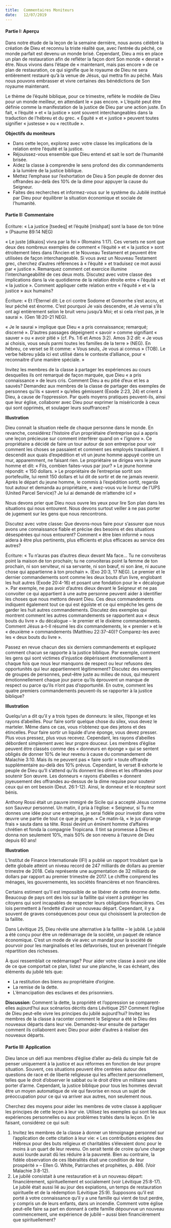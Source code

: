 ```yaml
---
title:  Commentaires Moniteurs
date:   12/07/2019
---
```


#### Partie I: Aperçu

Dans notre étude de la leçon de la semaine dernière, nous avons célébré la création de Dieu et reconnu la triste réalité que, avec l’entrée du péché, ce monde parfait est devenu un monde brisé. Cependant, Dieu a mis en place un plan de restauration afin de refléter la façon dont Son monde « devrait » être. Nous vivons dans l’étape de « maintenant, mais pas encore » de ce plan de restauration, ce qui signifie que le royaume de Dieu ne sera entièrement restauré qu’à la venue de Jésus, qui mettra fin au péché. Mais nous pouvons embrasser et vivre certaines des bénédictions de Son royaume maintenant.

Le thème de l’équité biblique, pour ce trimestre, reflète le modèle de Dieu pour un monde meilleur, en attendant le « pas encore. » L’équité peut être définie comme la manifestation de la justice de Dieu par une action juste. En fait, « l’équité » et « la justice » sont souvent interchangeables dans la traduction de l’hébreu et du grec. « Équité » et « justice » peuvent toutes signifier « justesse » ou « rectitude ».

**Objectifs du moniteurs**

- Dans cette leçon, explorez avec votre classe les implications de la relation entre l’équité et la justice.
- Réjouissez-vous ensemble que Dieu entend et sait le sort de l’humanité brisée.
- Aidez la classe à comprendre le sens profond des dix commandements à la lumière de la justice biblique.
- Mettez l’emphase sur l’exhortation de Dieu à Son peuple de donner des offrandes au-delà des 10% de la dime pour appuyer la cause du Seigneur.
- Faites des recherches et informez-vous sur le système du Jubilé institué par Dieu pour équilibrer la situation économique et sociale de l’humanité.

#### Partie II: Commentaire

Écriture: « La justice [tsedeq] et l’équité [mishpat] sont la base de ton trône » (Psaume 89:14 NEG)

« Le juste [dikaios] vivra par la foi » (Romains 1:17). Ces versets ne sont que deux des nombreux exemples de comment « l’équité » et « la justice » sont étroitement liées dans l’Ancien et le Nouveau Testament et peuvent être utilisées de façon interchangeable. Si vous avez un Nouveau Testament grec, cherchez d’autres références à « l’équité » et traduisez ce mot aussi par « justice ». Remarquez comment cet exercice illumine l’interchangeabilité de ces deux mots. Discutez avec votre classe des implications dans la vie quotidienne de la relation étroite entre « l’équité » et « la justice ». Comment appliquer cette relation entre « l’équité » et « la justice » aux humains?

Écriture: « Et l’Éternel dit: Le cri contre Sodome et Gomorrhe s’est accru, et leur péché est énorme. C’est pourquoi Je vais descendre, et Je verrai s’ils ont agi entièrement selon le bruit venu jusqu’à Moi; et si cela n’est pas, je le saurai ». (Gen 18:20-21 NEG).

« Je le saurai » implique que Dieu « a pris connaissance; remarqué; discerné ». D’autres passages dépeignent « savoir » comme signifiant « sauver » ou « avoir pitié » (cf. Ps. 1:6 et Amos 3:2). Amos 3:2 dit: « Je vous ai choisis, vous seuls parmi toutes les familles de la terre » (NEG). En hébreu, ce verset se lit comme: « Vous seuls, Je vous ai connus » (TOB). Le verbe hébreu yāda ici est utilisé dans le contexte d’alliance, pour « reconnaitre d’une manière spéciale. »

Invitez les membres de la classe à partager les expériences au cours desquelles ils ont remarqué de façon marquée, que Dieu « a pris connaissance » de leurs cris. Comment Dieu a eu pitié d’eux et les a sauvés? Demandez aux membres de la classe de partager des exemples de personnes qu’ils « savent » qu’elles gémissent (Exode 2:23, 24) et crient à Dieu, à cause de l’oppression. Par quels moyens pratiques peuvent-ils, ainsi que leur église, collaborer avec Dieu pour exprimer la miséricorde à ceux qui sont opprimés, et soulager leurs souffrances?

**Illustration**

Dieu connait la situation réelle de chaque personne dans le monde. En revanche, considérez l’histoire d’un propriétaire d’entreprise qui a appris une leçon précieuse sur comment interférer quand on « l’ignore ». Ce propriétaire a décidé de faire un tour autour de son entreprise pour voir comment les choses se passaient et comment ses employés travaillaient. Il descendit aux quais d’expédition et vit un jeune homme appuyé contre un mur, apparemment, ne faisant rien. Le propriétaire se dirigea vers le jeune homme et dit: « Fils, combien faites-vous par jour? » Le jeune homme répondit: « 150 dollars. » Le propriétaire de l’entreprise sortit son portefeuille, lui remit 150 dollars et lui dit de sortir et de ne jamais revenir. Après le départ du jeune homme, le commis à l’expédition sortit, regarda tout autour et demanda au propriétaire, « avez-vous vu le livreur de l’UPS (United Parcel Service)? Je lui ai demandé de m’attendre ici! »

Nous devons prier que Dieu nous ouvre les yeux pour lire Son plan dans les situations qui nous entourent. Nous devons surtout veiller à ne pas porter de jugement sur les gens que nous rencontrons.

Discutez avec votre classe: Que devons-nous faire pour s’assurer que nous avons une connaissance fiable et précise des besoins et des situations désespérées qui nous entourent? Comment « être bien informé » nous aidera à être plus pertinents, plus efficients et plus efficaces au service des autres?

Écriture: « Tu n’auras pas d’autres dieux devant Ma face... Tu ne convoiteras point la maison de ton prochain; tu ne convoiteras point la femme de ton prochain, ni son serviteur, ni sa servante, ni son bœuf, ni son âne, ni aucune chose qui appartienne à ton prochain ». (Exo 20:3, 17 NEG). Le premier et le dernier commandements sont comme les deux bouts d’un livre, englobant les huit autres (Exode 20:4-16) et posant une fondation pour le « décalogue ». Par exemple, ne pas avoir d’autres dieux devant le Seigneur et ne pas convoiter ce qui appartient à une autre personne peuvent aider à identifier les choses que nous mettons devant Dieu. Ces deux commandements indiquent également tout ce qui est égoïste et ce qui empêche les gens de garder les huit autres commandements. Discutez des exemples qui montrent comment les autres commandements se rapportent aux « deux bouts du livre » du décalogue – le premier et le dixième commandements. Comment Jésus a-t-Il résumé les dix commandements, le « premier » et le « deuxième » commandements (Matthieu 22:37-40)? Comparez-les avec les « deux bouts du livre ».

Passez en revue chacun des six derniers commandements et expliquez comment chacun se rapporte à la justice biblique. Par exemple, comment les gens qui sont victimes d’injustice dépérissent émotionnellement à chaque fois que nous leur manquons de respect ou leur refusons des opportunités qui leur appartiennent légitimement? Discutez des exemples de groupes de personnes, peut-être juste au milieu de nous, qui meurent émotionnellement chaque jour parce qu’ils éprouvent un manque de respect ou parce qu’ils n’ont pas d’opportunité. En outre, comment les quatre premiers commandements peuvent-ils se rapporter à la justice biblique?

**Illustration**

Quelqu’un a dit qu’il y a trois types de donneurs: le silex, l’éponge et les rayons d’abeilles. Pour faire sortir quelque chose du silex, vous devez le marteler. Même dans ce cas, vous n’obtenez que des jetons et des étincelles. Pour faire sortir un liquide d’une éponge, vous devez presser. Plus vous pressez, plus vous recevez. Cependant, les rayons d’abeilles débordent simplement avec leur propre douceur. Les membres d’église peuvent être classés comme des « donneurs en éponge » qui se sentent obligés de donner 10% de leur revenu à cause du commandement de Malachie 3:10. Mais ils ne peuvent pas « faire sortir » toute offrande supplémentaire au-delà des 10% prévus. Cependant, le verset 8 exhorte le peuple de Dieu qu’Il s’attend qu’ils donnent les dimes et les offrandes pour soutenir Son œuvre. Les donneurs « rayons d’abeilles » donnent joyeusement des offrandes au-dessus de la dime requise pour soutenir ceux qui en ont besoin (Deut. 26:1-12). Ainsi, le donneur et le récepteur sont bénis.

Anthony Rossi était un pauvre immigré de Sicile qui a accepté Jésus comme son Sauveur personnel. Un matin, il pria à l’église: « Seigneur, si Tu me donnes une idée pour une entreprise, je serai fidèle pour investir dans votre œuvre une partie de tout ce que je gagne. » Ce matin-là, « le jus d’orange frais » sauta dans sa tête. Rossi devint un éminent homme d’affaires chrétien et fonda la compagnie Tropicana. Il tint sa promesse à Dieu et donna non seulement 10%, mais 50% de son revenu à l’œuvre de Dieu depuis 60 ans!

**Illustration**

L’Institut de Finance Internationale (IFI) a publié un rapport troublant que la dette globale atteint un niveau record de 247 milliards de dollars au premier trimestre de 2018. Cela représente une augmentation de 32 milliards de dollars par rapport au premier trimestre de 2017. Le chiffre comprend les ménages, les gouvernements, les sociétés financières et non financières.

Certains estiment qu’il est impossible de se libérer de cette énorme dette. Beaucoup de pays ont des lois sur la faillite qui visent à protéger les citoyens qui sont incapables de respecter leurs obligations financières. Ces lois permettent à l’endetté d’avoir un nouveau départ. Cependant, il y a souvent de graves conséquences pour ceux qui choisissent la protection de la faillite.

Dans Lévitique 25, Dieu révèle une alternative à la faillite – le jubilé. Le jubilé a été conçu pour être un redémarrage de la société, un paquet de relance économique. C’est un mode de vie avec un mandat pour la société de pourvoir pour les marginalisés et les défavorisés, tout en prévenant l’inégale répartition des richesses.

À quoi ressemblait ce redémarrage? Pour aider votre classe à avoir une idée de ce que comportait ce plan, listez sur une planche, le cas échéant, des éléments du jubilé tels que:

- La restitution des biens au propriétaire d’origine.
- La remise de la dette.
- L’émancipation des esclaves et des prisonniers.

**Discussion**: Comment la dette, la propriété et l’oppression se comparent-elles aujourd’hui aux scénarios décrits dans Lévitique 25? Comment l’église de Dieu peut-elle vivre les principes du jubilé aujourd’hui? Invitez les membres de la classe à raconter comment le Seigneur a été le Dieu des nouveaux départs dans leur vie. Demandez-leur ensuite de partager comment ils collaborent avec Dieu pour aider d’autres à réaliser des nouveaux départs.

#### Partie III: Application

Dieu lance un défi aux membres d’église d’aller au-delà du simple fait de penser uniquement à la justice et aux réformes en fonction de leur propre situation. Souvent, ces situations peuvent être centrées autour des questions de race et de liberté religieuse qui les affectent personnellement, telles que le droit d’observer le sabbat ou le droit d’être un militaire sans porter d’arme. Cependant, la justice biblique pour tous les hommes devrait être un moyen automatique de vie qui favorise en nous un sujet de préoccupation pour ce qui va arriver aux autres, non seulement nous.

Cherchez des moyens pour aider les membres de votre classe à appliquer les principes de cette leçon à leur vie. Utilisez les exemples qui sont liés aux expériences personnelles ou aux problèmes traités dans la leçon. En le faisant, considérez ce qui suit:

1.	Invitez les membres de la classe à donner un témoignage personnel sur l’application de cette citation à leur vie: « Les contributions exigées des Hébreux pour des buts religieux et charitables s’élevaient donc pour le moins à un quart de leur revenu. On serait tenté de croire qu’une charge aussi lourde aurait dû les réduire à la pauvreté. Bien au contraire, la fidèle observation de ces libéralités était une condition de leur prospérité » – Ellen G. White, Patriarches et prophètes, p. 486. (Voir Malachie 3:8-12).
2.	Le jubilé consistait à une restauration et à un nouveau départ: financièrement, spirituellement et socialement (voir Lévitique 25:8-17). Le jubilé était aussi lié au jour des expiations, un temps de restauration spirituelle et de la rédemption (Lévitique 25:9). Supposons qu’il est porté à votre connaissance qu’il y a une famille qui vient de tout perdre, y compris un de leurs enfants, dans un incendie. Comment votre église peut-elle faire sa part en donnant à cette famille dépourvue un nouveau commencement, une expérience de jubilé – aussi bien financièrement que spirituellement?
